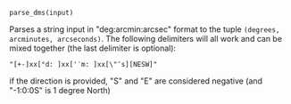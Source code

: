 ```
parse_dms(input)
```

Parses a string input in "deg:arcmin:arcsec" format to the tuple `(degrees, arcminutes, arcseconds)`. The following delimiters will all work and can be mixed together (the last delimiter is optional):

```
"[+-]xx[°d: ]xx['′m: ]xx[\"″s][NESW]"
```

if the direction is provided, "S" and "E" are considered negative (and "-1:0:0S" is 1 degree North)
